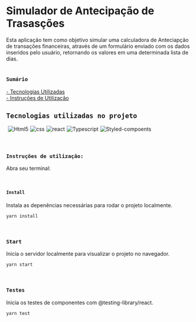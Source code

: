 # Simulador de Antecipação de Trasasções 

Esta aplicação tem como objetivo simular uma calculadora de Anteciapção de transações financeiras, através de um formulário enviado com os dados inseridos pelo usuário, retornando os valores em uma determinada lista de dias.

#

### `Sumário`
<a href="#tecs">- Tecnologias Utilizadas</a></br>
<a href="#utils">- Instruções de Utilização</a></br>

## `Tecnologias utilizadas no projeto`

<div id="tecs"style='display:flex; gap: 5px;'><br>
   <img align="center" alt="Html5" src="https://img.shields.io/badge/HTML5-E34F26?style=for-the-badge&logo=html5&logoColor=white">

   <img align="center" alt="css" src="https://img.shields.io/badge/CSS3-1572B6?style=for-the-badge&logo=css3&logoColor=white">

   <img align="center" alt="react" src="https://img.shields.io/badge/React-20232A?style=for-the-badge&logo=react&logoColor=61DAFB">

   <img align="center" alt="Typescript" src="https://img.shields.io/badge/TypeScript-007ACC?style=for-the-badge&logo=typescript&logoColor=white">

   <img align="center" alt="Styled-compoents" src="https://img.shields.io/badge/Styled--Components-696969?style=for-the-badge&logo=styled-components&logoColor=white">
</div></br>

#

<div id="utils">

### `Instruções de utilização:`

Abra seu terminal:

</br>

#### `Install`

Instala as depenências necessárias para rodar o projeto localmente.

```
yarn install
```

</br>

### `Start`

Inicia o servidor localmente para visualizar o projeto no navegador.

```
yarn start
```

</br>

### `Testes`

Inicia os testes de componentes com @testing-library/react.

```
yarn test
```